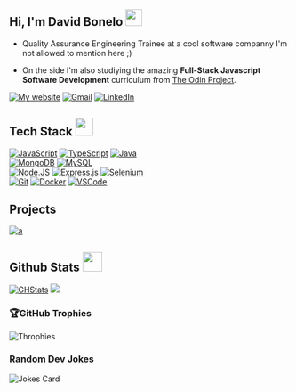 ## Hi, I'm David Bonelo <img src = "https://raw.githubusercontent.com/MartinHeinz/MartinHeinz/master/wave.gif" width = 30px>

- Quality Assurance Engineering Trainee at a cool software companny I'm not allowed to mention here ;)

- On the side I'm also studiying the amazing **Full-Stack Javascript Software Development** curriculum from [The Odin Project](https://www.theodinproject.com/).

[![My website](https://img.shields.io/badge/My_Website-000000?style=for-the-badge&logo=Microsoft-edge&logoColor=white)](https://davidbonelo-web.netlify.app)
[![Gmail](https://img.shields.io/badge/Gmail-D14836?style=for-the-badge&logo=gmail&logoColor=white)](mailto:bonelodev@gmail.com?subject=Feedback%20From%20Github&body=Hello,)
[![LinkedIn](https://img.shields.io/badge/LinkedIn-0077B5?style=for-the-badge&logo=linkedin&logoColor=white)](https://www.linkedin.com/in/davidbonelo/)

## Tech Stack <img src = "https://media2.giphy.com/media/QssGEmpkyEOhBCb7e1/giphy.gif?cid=ecf05e47a0n3gi1bfqntqmob8g9aid1oyj2wr3ds3mg700bl&rid=giphy.gif" width = 32px>

[![JavaScript](https://img.shields.io/badge/JavaScript-F7DF1E?style=for-the-badge&logo=javascript&logoColor=white&labelColor=101010)]()
[![TypeScript](https://img.shields.io/badge/typescript-%23007ACC.svg?style=for-the-badge&logo=typescript&logoColor=white&labelColor=101010)]()
[![Java](https://img.shields.io/badge/Java-007396?style=for-the-badge&logo=java&logoColor=white&labelColor=101010)]()
<br>
[![MongoDB](https://img.shields.io/badge/MongoDB-47A248?style=for-the-badge&logo=mongodb&logoColor=white&labelColor=101010)]()
[![MySQL](https://img.shields.io/badge/MySQL-4479A1?style=for-the-badge&logo=mysql&logoColor=white&labelColor=101010)]()
<br>
[![Node.JS](https://img.shields.io/badge/Node.JS-339933?style=for-the-badge&logo=node.js&logoColor=white&labelColor=101010)]()
[![Express.js](https://img.shields.io/badge/express.js-%23404d59.svg?style=for-the-badge&logo=express&logoColor=%2361DAFB&labelColor=101010)]()
[![Selenium](https://img.shields.io/badge/Selenium-43B02A?style=for-the-badge&logo=Selenium&logoColor=white&labelColor=101010)](https://www.selenium.dev/)
<br>
[![Git](https://img.shields.io/badge/git-F05032.svg?style=for-the-badge&logo=git&logoColor=white&labelColor=101010)](https://git-scm.com/)
[![Docker](https://img.shields.io/badge/docker-%230db7ed.svg?style=for-the-badge&logo=docker&logoColor=white&labelColor=101010)]()
[![VSCode](https://img.shields.io/badge/vscode-007ACC.svg?style=for-the-badge&logo=visualstudiocode&logoColor=white&labelColor=101010)]()

## Projects

[![a](https://github-readme-stats.anuraghazra1.vercel.app/api/pin/?username=DavidBonelo&repo=david-park&theme=tokyonight)](https://github.com/DavidBonelo/david-park)

## Github Stats <img src = "https://i.pinimg.com/originals/65/c4/f4/65c4f452571be1261e9c623f7da488ac.gif" width = 35px>

[![GHStats](https://github-readme-stats.vercel.app/api?username=DavidBonelo&show_icons=true&count_private=true&theme=tokyonight)](https://github.com/anuraghazra/github-readme-stats)
[![](https://github-readme-stats.vercel.app/api/top-langs?username=DavidBonelo&show_icons=true&locale=en&layout=compact&theme=tokyonight)](https://github.com/DavidBonelo)

### 🏆GitHub Trophies

![Throphies](https://github-profile-trophy.vercel.app/?username=DavidBonelo&theme=tokyonight&no-frame=false&no-bg=false&margin-w=4)

### Random Dev Jokes
![Jokes Card](https://readme-jokes.vercel.app/api?theme=tokyonight)